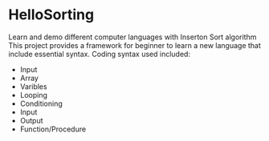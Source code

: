 # HelloSorting
Learn and demo different computer languages with Inserton Sort algorithm
This project provides a framework for beginner to learn a new language that include essential syntax.
Coding syntax used included:
  - Input 
  - Array
  - Varibles
  - Looping
  - Conditioning
  - Input
  - Output
  - Function/Procedure
